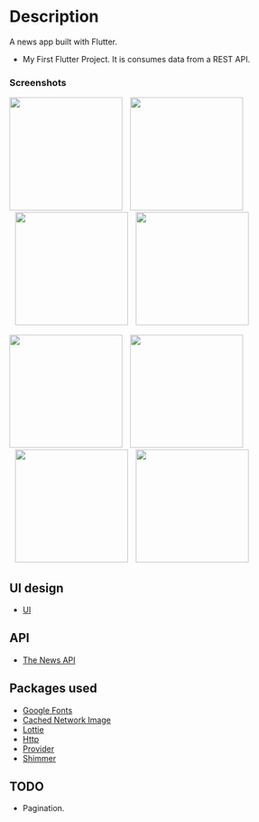 # Description

A news app built with Flutter.

- My First Flutter Project. It is consumes data from a REST API.

### Screenshots
<p>
    <img src="https://raw.githubusercontent.com/EbhomenyeEmmanuel/news_app/tree/master/screenshots/home_shimmer.png" width="200px" height="auto"/>
    <img src="https://raw.githubusercontent.com/EbhomenyeEmmanuel/news_app/tree/master/screenshots/asset_home.png" width="200px" height="auto" hspace="10"/>
    <img src="https://raw.githubusercontent.com/EbhomenyeEmmanuel/news_app/tree/master/screenshots/shimmer_breaking_news.png" width="200px" height="auto" hspace="10"/>
    <img src="https://raw.githubusercontent.com/EbhomenyeEmmanuel/news_app/tree/master/screenshots/breaking_news.png" width="200px" height="auto" />
</p>

<p>
    <img src="https://raw.githubusercontent.com/EbhomenyeEmmanuel/news_app/tree/master/screenshots/shimmer_search.png" width="200px" height="auto"/>
    <img src="https://raw.githubusercontent.com/EbhomenyeEmmanuel/news_app/tree/master/screenshots/not_found.png" width="200px" height="auto" hspace="10"/>
    <img src="https://raw.githubusercontent.com/EbhomenyeEmmanuel/news_app/tree/master/screenshots/light_theme_search.png" width="200px" height="auto" hspace="10"/>
    <img src="https://raw.githubusercontent.com/EbhomenyeEmmanuel/news_app/tree/master/screenshots/dark_theme_search.png" width="200px" height="auto" />
</p>

## UI design
- [UI](https://dribbble.com/shots/15193792-News-iOS-mobile-app)

## API
- [The News API](https://www.thenewsapi.com/documentation)

## Packages used
* [Google Fonts](https://pub.dev/packages/google_fonts)
* [Cached Network Image](https://pub.dev/packages/cached_network_image)
* [Lottie](https://pub.dev/packages/lottie)
* [Http](https://pub.dev/packages/http)
* [Provider](https://pub.dev/packages/provider)
* [Shimmer](https://pub.dev/packages/shimmer)

## TODO
* Pagination.

